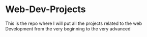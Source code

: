 # Web-Dev-Projects
This is the repo where I will put all the projects related to the web Development from the very beginning to the very advanced 
